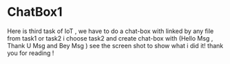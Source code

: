 # ChatBox1

Here is third task of IoT , we have to do a chat-box with linked by any file from task1 or task2
i choose task2 and create chat-box with (Hello Msg , Thank U Msg and Bey Msg ) 
see the screen shot to show what i did it!
thank you for reading !

